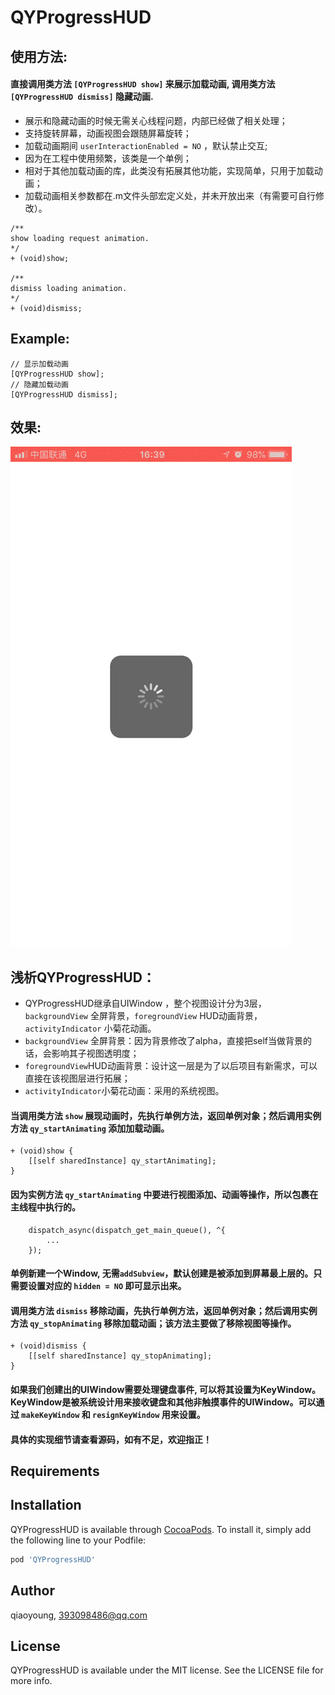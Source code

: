 # QYProgressHUD

## 使用方法:
#### 直接调用类方法 `[QYProgressHUD show]` 来展示加载动画, 调用类方法 `[QYProgressHUD dismiss]` 隐藏动画.    
* 展示和隐藏动画的时候无需关心线程问题，内部已经做了相关处理；
* 支持旋转屏幕，动画视图会跟随屏幕旋转；
* 加载动画期间 `userInteractionEnabled = NO` ，默认禁止交互;
* 因为在工程中使用频繁，该类是一个单例；
* 相对于其他加载动画的库，此类没有拓展其他功能，实现简单，只用于加载动画；
* 加载动画相关参数都在.m文件头部宏定义处，并未开放出来（有需要可自行修改）。
```
/**
show loading request animation.
*/
+ (void)show;

/**
dismiss loading animation.
*/
+ (void)dismiss;
```

## Example:
```
// 显示加载动画
[QYProgressHUD show];
// 隐藏加载动画
[QYProgressHUD dismiss];
```
## 效果:
![](https://github.com/qiaoyoung/QYProgressHUD/blob/master/QYProgressHUD.gif)

## 浅析QYProgressHUD：
* QYProgressHUD继承自UIWindow ，整个视图设计分为3层，`backgroundView` 全屏背景，`foregroundView` HUD动画背景，`activityIndicator` 小菊花动画。
* `backgroundView` 全屏背景：因为背景修改了alpha，直接把self当做背景的话，会影响其子视图透明度；
* `foregroundView`HUD动画背景：设计这一层是为了以后项目有新需求，可以直接在该视图层进行拓展；
* `activityIndicator`小菊花动画：采用的系统视图。

#### 当调用类方法 `show` 展现动画时，先执行单例方法，返回单例对象；然后调用实例方法 `qy_startAnimating` 添加加载动画。
```
+ (void)show {
    [[self sharedInstance] qy_startAnimating];
}
```
#### 因为实例方法 `qy_startAnimating` 中要进行视图添加、动画等操作，所以包裹在主线程中执行的。
```
    dispatch_async(dispatch_get_main_queue(), ^{
        ...
    });
```

#### 单例新建一个Window,  无需`addSubview`，默认创建是被添加到屏幕最上层的。只需要设置对应的 `hidden = NO` 即可显示出来。

#### 调用类方法 `dismiss` 移除动画，先执行单例方法，返回单例对象；然后调用实例方法 `qy_stopAnimating` 移除加载动画；该方法主要做了移除视图等操作。
```
+ (void)dismiss {
    [[self sharedInstance] qy_stopAnimating];
}
```
#### 如果我们创建出的UIWindow需要处理键盘事件, 可以将其设置为KeyWindow。KeyWindow是被系统设计用来接收键盘和其他非触摸事件的UIWindow。可以通过 `makeKeyWindow` 和 `resignKeyWindow` 用来设置。

#### 具体的实现细节请查看源码，如有不足，欢迎指正！


## Requirements

## Installation

QYProgressHUD is available through [CocoaPods](https://cocoapods.org). To install
it, simply add the following line to your Podfile:

```ruby
pod 'QYProgressHUD'
```

## Author

qiaoyoung, 393098486@qq.com

## License

QYProgressHUD is available under the MIT license. See the LICENSE file for more info.
